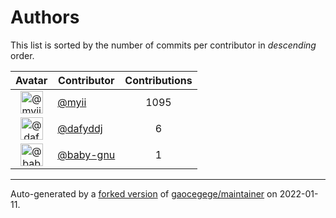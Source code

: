 # Authors

This list is sorted by the number of commits per contributor in _descending_ order.

Avatar|Contributor|Contributions
:-:|---|:-:
<img class='float-left rounded-1' src='https://avatars.githubusercontent.com/u/10231489?v=4' width='36' height='36' alt='@myii'>|[@myii](https://github.com/myii)|1095
<img class='float-left rounded-1' src='https://avatars.githubusercontent.com/u/4195158?v=4' width='36' height='36' alt='@dafyddj'>|[@dafyddj](https://github.com/dafyddj)|6
<img class='float-left rounded-1' src='https://avatars.githubusercontent.com/u/1233212?v=4' width='36' height='36' alt='@baby-gnu'>|[@baby-gnu](https://github.com/baby-gnu)|1

---

Auto-generated by a [forked version](https://github.com/myii/maintainer) of [gaocegege/maintainer](https://github.com/gaocegege/maintainer) on 2022-01-11.
